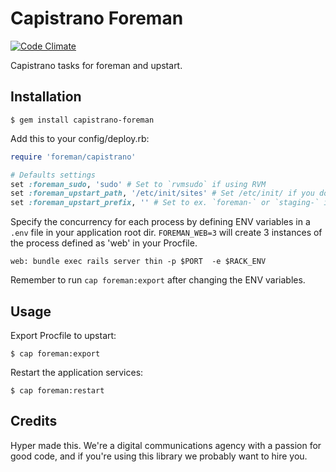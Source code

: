 # Capistrano Foreman

[![Code Climate](https://codeclimate.com/github/hyperoslo/capistrano-foreman.png)](https://codeclimate.com/github/hyperoslo/capistrano-foreman)

Capistrano tasks for foreman and upstart.

## Installation

    $ gem install capistrano-foreman

Add this to your config/deploy.rb:

```ruby
require 'foreman/capistrano'

# Defaults settings
set :foreman_sudo, 'sudo' # Set to `rvmsudo` if using RVM
set :foreman_upstart_path, '/etc/init/sites' # Set /etc/init/ if you do not have a sites folder
set :foreman_upstart_prefix, '' # Set to ex. `foreman-` or `staging-` if you want to prefix jobs names
```


Specify the concurrency for each process by defining ENV variables in a ```.env``` file in your application root dir.
```FOREMAN_WEB=3``` will create 3 instances of the process defined as 'web' in your Procfile.
```
web: bundle exec rails server thin -p $PORT  -e $RACK_ENV
```

Remember to run ```cap foreman:export``` after changing the ENV variables.


## Usage

Export Procfile to upstart:

    $ cap foreman:export

Restart the application services:

    $ cap foreman:restart

## Credits

Hyper made this. We're a digital communications agency with a passion for good code,
and if you're using this library we probably want to hire you.
